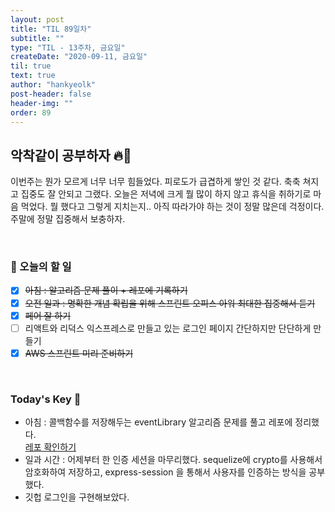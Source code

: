 ```yaml
---
layout: post
title: "TIL 89일차"
subtitle: ""
type: "TIL - 13주차, 금요일"
createDate: "2020-09-11, 금요일"
til: true
text: true
author: "hankyeolk"
post-header: false
header-img: ""
order: 89
---
```


## 악착같이 공부하자 🔥🚀

이번주는 뭔가 모르게 너무 너무 힘들었다. 피로도가 급겹하게 쌓인 것 같다. 축축 쳐지고 집중도 잘 안되고 그랬다. 오늘은 저녁에 크게 뭘 많이 하지 않고 휴식을 취하기로 마음 먹었다. 뭘 했다고 그렇게 지치는지.. 아직 따라가야 하는 것이 정말 많은데 걱정이다. 주말에 정말 집중해서 보충하자.

<br>

### 📅 오늘의 할 일

- [x] ~~아침 : 알고리즘 문제 풀이 + 레포에 기록하기~~ <br>
- [x] ~~오전 일과 : 명확한 개념 확립을 위해 스프린트 오피스 아워 최대한 집중해서 듣기~~ <br>
- [x] ~~페어 잘 하기~~
- [ ] 리액트와 리덕스 익스프레스로 만들고 있는 로그인 페이지 간단하지만 단단하게 만들기 <br>
- [x] ~~AWS 스프린트 미리 준비하기~~

<br>

### Today's Key 🦄

- 아침 : 콜백함수를 저장해두는 eventLibrary 알고리즘 문제를 풀고 레포에 정리했다. <br>
  [레포 확인하기](https://github.com/hankyeolk/javascript-algorithm-repo/tree/master/algorithm/40_eventingLibrary)
- 일과 시간 : 어제부터 한 인증 세션을 마무리했다. sequelize에 crypto를 사용해서 암호화하여 저장하고, express-session 을 통해서 사용자를 인증하는 방식을 공부했다.
- 깃헙 로그인을 구현해보았다.
